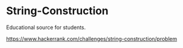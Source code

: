 # String-Construction
Educational source for students.

https://www.hackerrank.com/challenges/string-construction/problem
